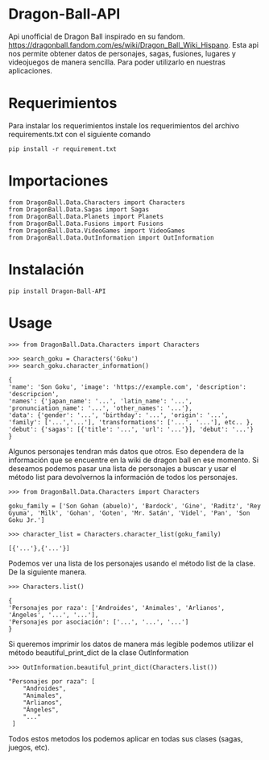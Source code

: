 Dragon-Ball-API
===============
Api unofficial de Dragon Ball inspirado en su fandom. <https://dragonball.fandom.com/es/wiki/Dragon_Ball_Wiki_Hispano>. Esta api nos permite obtener datos de personajes, sagas, fusiones, lugares y videojuegos de manera sencilla. Para poder utilizarlo en nuestras aplicaciones.

Requerimientos
============
Para instalar los requerimientos instale los requerimientos del archivo requirements.txt con el siguiente comando

    pip install -r requirement.txt

Importaciones
============

    from DragonBall.Data.Characters import Characters
    from DragonBall.Data.Sagas import Sagas
    from DragonBall.Data.Planets import Planets
    from DragonBall.Data.Fusions import Fusions
    from DragonBall.Data.VideoGames import VideoGames
    from DragonBall.Data.OutInformation import OutInformation

Instalación
============

    pip install Dragon-Ball-API

Usage
=====

    >>> from DragonBall.Data.Characters import Characters
    
    >>> search_goku = Characters('Goku')
    >>> search_goku.character_information()
    
    {
    'name': 'Son Goku', 'image': 'https://example.com', 'description': 'descripcion', 
    'names': {'japan_name': '...', 'latin_name': '...', 'pronunciation_name': '...', 'other_names': '...'}, 
    'data': {'gender': '...', 'birthday': '...', 'origin': '...', 'family': ['...','...'], 'transformations': ['...', '...'], etc.. },
    'debut': {'sagas': [{'title': '...', 'url': '...'}], 'debut': '...'}
    }
    

Algunos personajes tendran más datos que otros. Eso dependera de la información que se encuentre en la wiki de dragon ball en ese momento. Si deseamos podemos pasar una lista de personajes a buscar y usar el método list para devolvernos la información de todos los personajes.

    >>> from DragonBall.Data.Characters import Characters
    
    goku_family = ['Son Gohan (abuelo)', 'Bardock', 'Gine', 'Raditz', 'Rey Gyuma', 'Milk', 'Gohan', 'Goten', 'Mr. Satán', 'Videl', 'Pan', 'Son Goku Jr.']
    
    >>> character_list = Characters.character_list(goku_family)
    
    [{'...'},{'...'}]

   


Podemos ver una lista de los personajes usando el método list de la clase. De la siguiente manera.



    >>> Characters.list()
    
    {
    'Personajes por raza': ['Androides', 'Animales', 'Arlianos', 'Ángeles', '...', '...'],
    'Personajes por asociación': ['...', '...', '...']
    }



Si queremos imprimir los datos de manera más legible podemos utilizar el método beautiful_print_dict de la clase OutInformation


    >>> OutInformation.beautiful_print_dict(Characters.list())
    
    "Personajes por raza": [
        "Androides",
        "Animales",
        "Arlianos",
        "Ángeles",
        "..."
     ]
     


Todos estos metodos los podemos aplicar en todas sus clases (sagas, juegos, etc).
